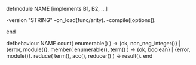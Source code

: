

defmodule NAME [implements B1, B2, ...]

-version "STRING"
-on_load(func/arity).
-compile([options]).

end


defbehaviour NAME
	count( enumerable() ) -> {ok, non_neg_integer()} | {error, module()}.
    member( enumerable(), term() ) -> {ok, boolean} | {error, module()}.
    reduce( term(), acc(), reducer() ) -> result().
end


